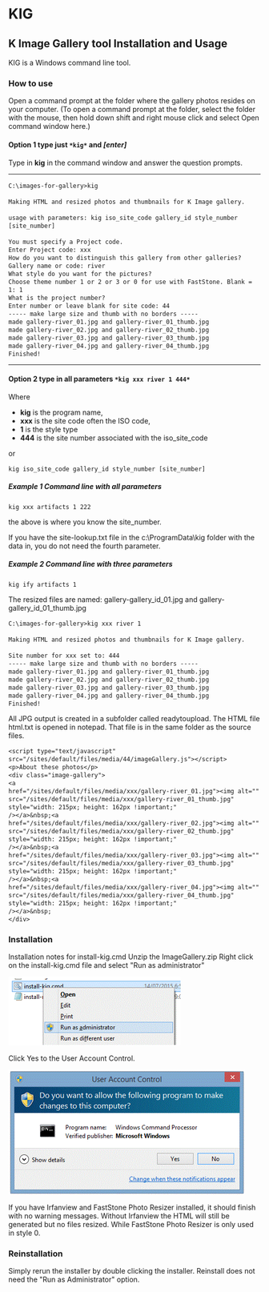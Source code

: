 # KIG
## K Image Gallery tool Installation and Usage

KIG is a Windows command line tool.

### How to use
Open a command prompt at the folder where the gallery photos resides on your computer. (To open a command prompt at the folder, select the folder with the mouse, then hold down shift and right mouse click and select Open command window here.)

#### Option 1 type just `*kig*` and *[enter]*

Type in **kig** in the command window and answer the question prompts.

---
````
C:\images-for-gallery>kig

Making HTML and resized photos and thumbnails for K Image gallery.

usage with parameters: kig iso_site_code gallery_id style_number [site_number]

You must specify a Project code.
Enter Project code: xxx
How do you want to distinguish this gallery from other galleries?
Gallery name or code: river
What style do you want for the pictures?
Choose theme number 1 or 2 or 3 or 0 for use with FastStone. Blank = 1: 1
What is the project number?
Enter number or leave blank for site code: 44
----- make large size and thumb with no borders -----
made gallery-river_01.jpg and gallery-river_01_thumb.jpg
made gallery-river_02.jpg and gallery-river_02_thumb.jpg
made gallery-river_03.jpg and gallery-river_03_thumb.jpg
made gallery-river_04.jpg and gallery-river_04_thumb.jpg
Finished!
````
---

#### Option 2 type in all parameters `*kig xxx river 1 444*`

Where 
- **kig** is the program name,
- **xxx** is the site code often the ISO code,
- **1** is the style type
- **444** is the site number associated with the iso_site_code

or 

````
kig iso_site_code gallery_id style_number [site_number]
````

##### Example 1 Command line with all parameters
```
kig xxx artifacts 1 222
```
the above is where you know the site_number.

If you have the site-lookup.txt file in the c:\ProgramData\kig folder with the data in, you do not need the fourth parameter.

##### Example 2 Command line with three parameters
```
kig ify artifacts 1
```

The resized files are named:
gallery-gallery_id_01.jpg and gallery-gallery_id_01_thumb.jpg

```
C:\images-for-gallery>kig xxx river 1

Making HTML and resized photos and thumbnails for K Image gallery.

Site number for xxx set to: 444
----- make large size and thumb with no borders -----
made gallery-river_01.jpg and gallery-river_01_thumb.jpg
made gallery-river_02.jpg and gallery-river_02_thumb.jpg
made gallery-river_03.jpg and gallery-river_03_thumb.jpg
made gallery-river_04.jpg and gallery-river_04_thumb.jpg
Finished!
```



All JPG output is created in a subfolder called readytoupload. The HTML file html.txt is opened in notepad. That file is in the same folder as the source files.

```
<script type="text/javascript" src="/sites/default/files/media/44/imageGallery.js"></script> 
<p>About these photos</p> 
<div class="image-gallery"> 
<a  
href="/sites/default/files/media/xxx/gallery-river_01.jpg"><img alt="" 
src="/sites/default/files/media/xxx/gallery-river_01_thumb.jpg" style="width: 215px; height: 162px !important;" 
/></a>&nbsp;<a  
href="/sites/default/files/media/xxx/gallery-river_02.jpg"><img alt="" 
src="/sites/default/files/media/xxx/gallery-river_02_thumb.jpg" style="width: 215px; height: 162px !important;" 
/></a>&nbsp;<a  
href="/sites/default/files/media/xxx/gallery-river_03.jpg"><img alt="" 
src="/sites/default/files/media/xxx/gallery-river_03_thumb.jpg" style="width: 215px; height: 162px !important;" 
/></a>&nbsp;<a  
href="/sites/default/files/media/xxx/gallery-river_04.jpg"><img alt="" 
src="/sites/default/files/media/xxx/gallery-river_04_thumb.jpg" style="width: 215px; height: 162px !important;" 
/></a>&nbsp; 
</div> 
```


### Installation
Installation notes for install-kig.cmd
Unzip the ImageGallery.zip
Right click on the install-kig.cmd file and select "Run as administrator"

![Run as Administrator](/photos/RunAsAdmin.GIF)

Click Yes to the User Account Control.

![Run as Administrator](/photos/UserAccountControl.GIF)

If you have Irfanview and FastStone Photo Resizer installed, it should finish with no warning messages. 
Without Irfanview the HTML will still be generated but no files resized. While FastStone Photo Resizer is only used in style 0.


### Reinstallation
Simply rerun the installer by double clicking the installer. Reinstall does not need the "Run as Administrator" option.
